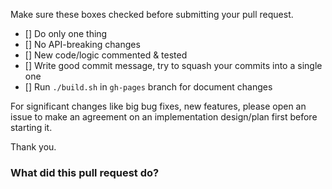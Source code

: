 Make sure these boxes checked before submitting your pull request.

- [] Do only one thing
- [] No API-breaking changes
- [] New code/logic commented & tested
- [] Write good commit message, try to squash your commits into a single one
- [] Run `./build.sh` in `gh-pages` branch for document changes

For significant changes like big bug fixes, new features, please open an issue to make an agreement on an implementation design/plan first before starting it.

Thank you.


### What did this pull request do?
